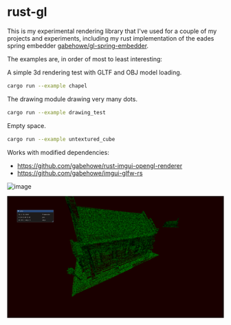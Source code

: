 # rust-gl

This is my experimental rendering library that I've used for a couple of my projects and experiments, including my rust implementation of the eades spring embedder [gabehowe/gl-spring-embedder](https://github.com/gabehowe/gl-spring-embedder). 

The examples are, in order of most to least interesting:

A simple 3d rendering test with GLTF and OBJ model loading.
```bash
cargo run --example chapel
```

The drawing module drawing very many dots.
```bash
cargo run --example drawing_test
```

Empty space.
```bash
cargo run --example untextured_cube
```


Works with modified dependencies:
- https://github.com/gabehowe/rust-imgui-opengl-renderer
- https://github.com/gabehowe/imgui-glfw-rs
 
![image](https://github.com/gabehowe/rust-gl/assets/31964173/442bbf30-bd37-4fe3-bf7b-b7a9fb84c98e)



![image](./chapel.png)
